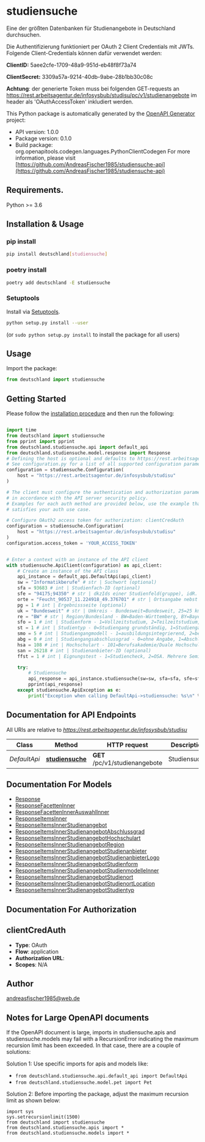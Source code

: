 # studiensuche
Eine der größten Datenbanken für Studienangebote in Deutschland durchsuchen. 

Die Authentifizierung funktioniert per OAuth 2 Client Credentials mit JWTs. Folgende Client-Credentials können dafür verwendet werden:

**ClientID:** 5aee2cfe-1709-48a9-951d-eb48f8f73a74

**ClientSecret:** 3309a57a-9214-40db-9abe-28b1bb30c08c

**Achtung**: der generierte Token muss bei folgenden GET-requests an https://rest.arbeitsagentur.de/infosysbub/studisu/pc/v1/studienangebote im header als 'OAuthAccessToken' inkludiert werden.


This Python package is automatically generated by the [OpenAPI Generator](https://openapi-generator.tech) project:

- API version: 1.0.0
- Package version: 0.1.0
- Build package: org.openapitools.codegen.languages.PythonClientCodegen
For more information, please visit [https://github.com/AndreasFischer1985/studiensuche-api](https://github.com/AndreasFischer1985/studiensuche-api)

## Requirements.

Python >= 3.6

## Installation & Usage
### pip install

```sh
pip install deutschland[studiensuche]
```

### poetry install

```sh
poetry add deutschland -E studiensuche
```

### Setuptools

Install via [Setuptools](http://pypi.python.org/pypi/setuptools).

```sh
python setup.py install --user
```
(or `sudo python setup.py install` to install the package for all users)

## Usage

Import the package:
```python
from deutschland import studiensuche
```

## Getting Started

Please follow the [installation procedure](#installation--usage) and then run the following:

```python

import time
from deutschland import studiensuche
from pprint import pprint
from deutschland.studiensuche.api import default_api
from deutschland.studiensuche.model.response import Response
# Defining the host is optional and defaults to https://rest.arbeitsagentur.de/infosysbub/studisu
# See configuration.py for a list of all supported configuration parameters.
configuration = studiensuche.Configuration(
    host = "https://rest.arbeitsagentur.de/infosysbub/studisu"
)

# The client must configure the authentication and authorization parameters
# in accordance with the API server security policy.
# Examples for each auth method are provided below, use the example that
# satisfies your auth use case.

# Configure OAuth2 access token for authorization: clientCredAuth
configuration = studiensuche.Configuration(
    host = "https://rest.arbeitsagentur.de/infosysbub/studisu"
)
configuration.access_token = 'YOUR_ACCESS_TOKEN'


# Enter a context with an instance of the API client
with studiensuche.ApiClient(configuration) as api_client:
    # Create an instance of the API class
    api_instance = default_api.DefaultApi(api_client)
    sw = "Informatikberufe" # str | Suchwort (optional)
    sfa = 93683 # int | Studienfach-ID (optional)
    sfe = "94175;94350" # str | dkzIds einer Studienfeld(gruppe), idR. zwei Semikolon-getrennte Werte je Studienfeld(gruppe) (optional)
    orte = "Feucht_90537_11.224918_49.376701" # str | Ortsangabe nebst Postleitzahl und Koordinaten (optional)
    pg = 1 # int | Ergebnissseite (optional)
    uk = "Bundesweit" # str | Umkreis - Bundesweit=Bundesweit, 25=25 km, 50=50 km, 100=100 km, 150=150 km, 200=200 km. (optional)
    re = "BW" # str | Region/Bundesland - BW=Baden-Württemberg, BY=Bayern, BE=Berlin, BB=Brandenburg, HB=Bremen, HH=Hamburg, HE=Hessen, MV=Mecklenburg-Vorpommern, NI=Niedersachsen, NW=Nordrhei-Westfalen, RP=Rheinland-Pfalz, SL=Saarland, SN=Sachsen, ST=Sachsen-Anhalt, SH=Schleswig-Holstein, TH=Thüringen. Mehrere Komma-getrennte Angaben möglich. (optional)
    sfo = 1 # int | Studienform - 1=Vollzeitstudium, 2=Teilzeitstudium, 3=Wochenendveranstaltung, 4=Fernstudium, 5=Selbststudium. Mehrere Semikolon-getrennte Angaben möglich. (optional)
    st = 1 # int | Studientyp - 0=Studiengang grundständig, 1=Studiengang weiterführend. (optional)
    smo = 5 # int | Studiengangmodell - 1=ausbildungsintegrierend, 2=berufsintegrierend, 3=berufsbegleitend, 4=praxisintegrierend, 5=Duales Studium allgemein. Mehrere Semikolon-getrennte Angaben möglich. (optional)
    abg = 0 # int | Studiengangsabschlussgrad - 0=ohne Angabe, 1=Abschlussprüfung, 2=Bachelor, 3=Diplom, 4=Diplom(FH), 10=Master, 12=Staatsexamen (optional)
    hsa = 108 # int | Hochschulart - 101=Berufsakademie/Duale Hochschule, 106=FH/FAW, 107=Kunst- und Musikhochschule, 108=Universität, 111=Verwaltungshochschule, 113=Private Hochschule. 114=Hochschule eigenen Typs. Mehrere Semikolon-getrennte Angaben möglich. (optional)
    san = 26218 # int | Studienanbieter-ID (optional)
    ffst = 1 # int | Eignungstest - 1=Studiencheck, 2=OSA. Mehrere Semikolon-getrennte Angaben möglich. (optional)

    try:
        # Studiensuche
        api_response = api_instance.studiensuche(sw=sw, sfa=sfa, sfe=sfe, orte=orte, pg=pg, uk=uk, re=re, sfo=sfo, st=st, smo=smo, abg=abg, hsa=hsa, san=san, ffst=ffst)
        pprint(api_response)
    except studiensuche.ApiException as e:
        print("Exception when calling DefaultApi->studiensuche: %s\n" % e)
```

## Documentation for API Endpoints

All URIs are relative to *https://rest.arbeitsagentur.de/infosysbub/studisu*

Class | Method | HTTP request | Description
------------ | ------------- | ------------- | -------------
*DefaultApi* | [**studiensuche**](docs/DefaultApi.md#studiensuche) | **GET** /pc/v1/studienangebote | Studiensuche


## Documentation For Models

 - [Response](docs/Response.md)
 - [ResponseFacettenInner](docs/ResponseFacettenInner.md)
 - [ResponseFacettenInnerAuswahlInner](docs/ResponseFacettenInnerAuswahlInner.md)
 - [ResponseItemsInner](docs/ResponseItemsInner.md)
 - [ResponseItemsInnerStudienangebot](docs/ResponseItemsInnerStudienangebot.md)
 - [ResponseItemsInnerStudienangebotAbschlussgrad](docs/ResponseItemsInnerStudienangebotAbschlussgrad.md)
 - [ResponseItemsInnerStudienangebotHochschulart](docs/ResponseItemsInnerStudienangebotHochschulart.md)
 - [ResponseItemsInnerStudienangebotRegion](docs/ResponseItemsInnerStudienangebotRegion.md)
 - [ResponseItemsInnerStudienangebotStudienanbieter](docs/ResponseItemsInnerStudienangebotStudienanbieter.md)
 - [ResponseItemsInnerStudienangebotStudienanbieterLogo](docs/ResponseItemsInnerStudienangebotStudienanbieterLogo.md)
 - [ResponseItemsInnerStudienangebotStudienform](docs/ResponseItemsInnerStudienangebotStudienform.md)
 - [ResponseItemsInnerStudienangebotStudienmodelleInner](docs/ResponseItemsInnerStudienangebotStudienmodelleInner.md)
 - [ResponseItemsInnerStudienangebotStudienort](docs/ResponseItemsInnerStudienangebotStudienort.md)
 - [ResponseItemsInnerStudienangebotStudienortLocation](docs/ResponseItemsInnerStudienangebotStudienortLocation.md)
 - [ResponseItemsInnerStudienangebotStudientyp](docs/ResponseItemsInnerStudienangebotStudientyp.md)


## Documentation For Authorization


## clientCredAuth

- **Type**: OAuth
- **Flow**: application
- **Authorization URL**: 
- **Scopes**: N/A


## Author

andreasfischer1985@web.de


## Notes for Large OpenAPI documents
If the OpenAPI document is large, imports in studiensuche.apis and studiensuche.models may fail with a
RecursionError indicating the maximum recursion limit has been exceeded. In that case, there are a couple of solutions:

Solution 1:
Use specific imports for apis and models like:
- `from deutschland.studiensuche.api.default_api import DefaultApi`
- `from deutschland.studiensuche.model.pet import Pet`

Solution 2:
Before importing the package, adjust the maximum recursion limit as shown below:
```
import sys
sys.setrecursionlimit(1500)
from deutschland import studiensuche
from deutschland.studiensuche.apis import *
from deutschland.studiensuche.models import *
```

